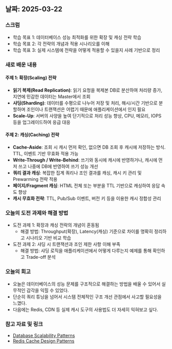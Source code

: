 ## 날짜: 2025-03-22

### 스크럼
- 학습 목표 1: 데이터베이스 성능 최적화를 위한 확장 및 캐싱 전략 학습
- 학습 목표 2: 각 전략의 개념과 적용 시나리오를 이해
- 학습 목표 3: 실제 시스템에 전략을 어떻게 적용할 수 있을지 사례 기반으로 정리

### 새로 배운 내용
#### 주제 1: 확장(Scaling) 전략
- **읽기 복제(Read Replication)**: 읽기 요청을 복제본 DB로 분산하여 처리량 증가, 지연에 민감한 데이터는 Master에서 조회
- **샤딩(Sharding)**: 데이터를 수평으로 나누어 저장 및 처리, 해시/시간 기반으로 분할하며 조인이나 트랜잭션은 어렵기 때문에 애플리케이션에서 인지 필요
- **Scale-Up**: 서버의 사양을 높여 단기적으로 처리 성능 향상, CPU, 메모리, IOPS 등을 업그레이드하여 응급 대응

#### 주제 2: 캐싱(Caching) 전략
- **Cache-Aside**: 조회 시 캐시 먼저 확인, 없으면 DB 조회 후 캐시에 저장하는 방식. TTL, 이벤트 기반 무효화 적용 가능
- **Write-Through / Write-Behind**: 쓰기와 동시에 캐시에 반영하거나, 캐시에 먼저 쓰고 나중에 DB에 반영하여 쓰기 성능 개선
- **쿼리 결과 캐싱**: 복잡한 집계 쿼리나 조인 결과를 캐싱, 캐시 키 관리 및 Prewarming 전략 적용
- **페이지/Fragment 캐싱**: HTML 전체 또는 부분을 TTL 기반으로 캐싱하여 응답 속도 향상
- **캐시 무효화 전략**: TTL, Pub/Sub 이벤트, 버전 키 등을 이용한 캐시 정합성 관리

### 오늘의 도전 과제와 해결 방법
- 도전 과제 1: 확장과 캐싱 전략의 개념이 혼동됨
  - 해결 방법: Throughput(확장), Latency(캐싱) 기준으로 차이를 명확히 정리하고 시나리오 기반 비교 학습
- 도전 과제 2: 샤딩 시 트랜잭션과 조인 제한 사항 이해 부족
  - 해결 방법: 샤딩 로직을 애플리케이션에서 어떻게 다루는지 예제를 통해 확인하고 Trade-off 분석

### 오늘의 회고
- 오늘은 데이터베이스의 성능 문제를 구조적으로 해결하는 방법을 배울 수 있어서 실무적인 감각을 익힐 수 있었다.
- 단순히 쿼리 튜닝을 넘어서 시스템 전체적인 구조 개선 관점에서 사고할 필요성을 느꼈다.
- 다음에는 Redis, CDN 등 실제 캐시 도구의 사용법도 더 자세히 익혀보고 싶다.

### 참고 자료 및 링크
- [Database Scalability Patterns](https://martinfowler.com/articles/patterns-of-distributed-systems/scalability.html)
- [Redis Cache Design Patterns](https://redis.io/docs/management/design-patterns/)
